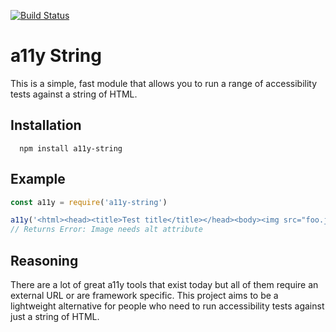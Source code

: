 [![Build Status](https://travis-ci.org/jkup/a11y-string.svg?branch=master)](https://travis-ci.org/jkup/a11y-string)

# a11y String

This is a simple, fast module that allows you to run a range of accessibility tests against a string of HTML.

## Installation
```
  npm install a11y-string
```

## Example

```javascript
const a11y = require('a11y-string')

a11y('<html><head><title>Test title</title></head><body><img src="foo.jpg" /></body></html>')
// Returns Error: Image needs alt attribute
```

## Reasoning

There are a lot of great a11y tools that exist today but all of them require an external URL or are framework specific. This project aims to be a lightweight alternative for people who need to run accessibility tests against just a string of HTML.